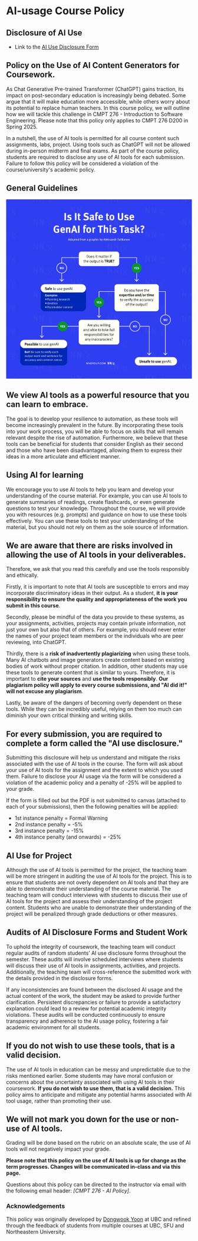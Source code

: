 # AI-usage Course Policy

## Disclosure of AI Use

- Link to the [AI Use Disclosure Form](https://forms.office.com/r/G1ectPwY8e)

## Policy on the Use of AI Content Generators for Coursework.

As Chat Generative Pre-trained Transformer (ChatGPT) gains traction, its impact on post-secondary education is increasingly being debated. Some argue that it will make education more accessible, while others worry about its potential to replace human teachers. In this course policy, we will outline how we will tackle this challenge in CMPT 276 - Introduction to Software Engineering. Please note that this policy only applies to CMPT 276 D200 in Spring 2025.

In a nutshell, the use of AI tools is permitted for all course content such assignments, labs, project. Using tools such as ChatGPT will not be allowed during in-person midterm and final exams. As part of the course policy, students are required to disclose any use of AI tools for each submission. Failure to follow this policy will be considered a violation of the course/university's academic policy.

## General Guidelines

![](assets/genAI-guide.jpeg)

## We view AI tools as a powerful resource that you can learn to embrace.

The goal is to develop your resilience to automation, as these tools will become increasingly prevalent in the future. By incorporating these tools into your work process, you will be able to focus on skills that will remain relevant despite the rise of automation. Furthermore, we believe that these tools can be beneficial for students that consider English as their second and those who have been disadvantaged, allowing them to express their ideas in a more articulate and efficient manner.

## Using AI for learning 

We encourage you to use AI tools to help you learn and develop your understanding of the course material. For example, you can use AI tools to generate summaries of readings, create flashcards, or even generate questions to test your knowledge. Throughout the course, we will provide you with resources (e.g. prompts) and guidance on how to use these tools effectively. You can use these tools to test your understanding of the material, but you should not rely on them as the sole source of information.

## We are aware that there are risks involved in allowing the use of AI tools in your deliverables.

Therefore, we ask that you read this carefully and use the tools responsibly and ethically.

Firstly, it is important to note that AI tools are susceptible to errors and may incorporate discriminatory ideas in their output. As a student, **it is your responsibility to ensure the quality and appropriateness of the work you submit in this course**.

Secondly, please be mindful of the data you provide to these systems, as your assignments, activities, projects may contain private information, not just your own but also that of others. For example, you should never enter the names of your project team members or the individuals who are peer reviewing, into ChatGPT. 

Thirdly, there is a **risk of inadvertently plagiarizing** when using these tools. Many AI chatbots and image generators create content based on existing bodies of work without proper citation. In addition, other students may use these tools to generate content that is similar to yours. Therefore, it is important to **cite your sources** and **use the tools responsibly**. **Our plagiarism policy will apply to every course submissions, and "AI did it!" will not excuse any plagiarism**. 

Lastly, be aware of the dangers of becoming overly dependent on these tools. While they can be incredibly useful, relying on them too much can diminish your own critical thinking and writing skills.

## For every submission, you are required to complete a form called the "AI use disclosure." 

Submitting this disclosure will help us understand and mitigate the risks associated with the use of AI tools in the course. The form will ask about your use of AI tools for the assignment and the extent to which you used them. Failure to disclose your AI usage via the form will be considered a violation of the academic policy and a penalty of -25% will be applied to your grade. 

If the form is filled out but the PDF is not submitted to canvas (attached to each of your submissions), then the following penalties will be applied:

- 1st instance penalty = Formal Warning
- 2nd instance penalty = -5%
- 3rd instance penalty = -15%
- 4th instance penalty (and onwards) = -25%


## AI Use for Project

Although the use of AI tools is permitted for the project, the teaching team will be more stringent in auditing the use of AI tools for the project. This is to ensure that students are not overly dependent on AI tools and that they are able to demonstrate their understanding of the course material. The teaching team will conduct interviews with students to discuss their use of AI tools for the project and assess their understanding of the project content. Students who are unable to demonstrate their understanding of the project will be penalized through grade deductions or other measures.

## Audits of AI Disclosure Forms and Student Work

To uphold the integrity of coursework, the teaching team will conduct regular audits of random students’ AI use disclosure forms throughout the semester. These audits will involve scheduled interviews where students will discuss their use of AI tools in assignments, activities, and projects. Additionally, the teaching team will cross-reference the submitted work with the details provided in the disclosure forms.

If any inconsistencies are found between the disclosed AI usage and the actual content of the work, the student may be asked to provide further clarification. Persistent discrepancies or failure to provide a satisfactory explanation could lead to a review for potential academic integrity violations. These audits will be conducted continuously to ensure transparency and adherence to the AI usage policy, fostering a fair academic environment for all students.

## If you do not wish to use these tools, that is a valid decision.

The use of AI tools in education can be messy and unpredictable due to the risks mentioned earlier. Some students may have moral confusion or concerns about the uncertainty associated with using AI tools in their coursework. **If you do not wish to use them, that is a valid decision.** This policy aims to anticipate and mitigate any potential harms associated with AI tool usage, rather than promoting their use.

## We will not mark you down for the use or non-use of AI tools.

Grading will be done based on the rubric on an absolute scale, the use of AI tools will not negatively impact your grade.

**Please note that this policy on the use of AI tools is up for change as the term progresses. Changes will be communicated in-class and via this page.**

Questions about this policy can be directed to the instructor via email with the following email header: _[CMPT 276 - AI Policy]_.

### Acknowledgements

This policy was originally developed by [Dongwook Yoon](https://dwyoon.com/) at UBC and refined through the feedback of students from multiple courses at UBC, SFU and Northeastern University. 
